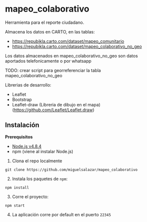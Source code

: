 # mapeo_colaborativo

Herramienta para el reporte ciudadano.

Almacena los datos en CARTO, en las tablas:
- https://repubikla.carto.com/dataset/mapeo_comunitario
- https://repubikla.carto.com/dataset/mapeo_colaborativo_no_geo

Los datos almacenados en mapeo_colaborativo_no_geo son datos aportados telefonicamente o por whatsapp

TODO: crear script para georreferenciar la tabla mapeo_colaborativo_no_geo

Librerias de desarrollo:
- Leaflet
- Bootstrap
- Leaflet-draw (Libreria de dibujo en el mapa) (https://github.com/Leaflet/Leaflet.draw)

## Instalación

**Prerequisitos**
- [Node.js v4.8.4](https://nodejs.org/en/download/)
- npm (viene al instalar Node.js)

1. Clona el repo localmente
```
git clone https://github.com/miguelsalazar/mapeo_colaborativo
```
2. Instala los paquetes de `npm`:
```
npm install
```
3. Corre el proyecto:
```
npm start
```
4. La aplicación corre por default en el puerto `22345`
